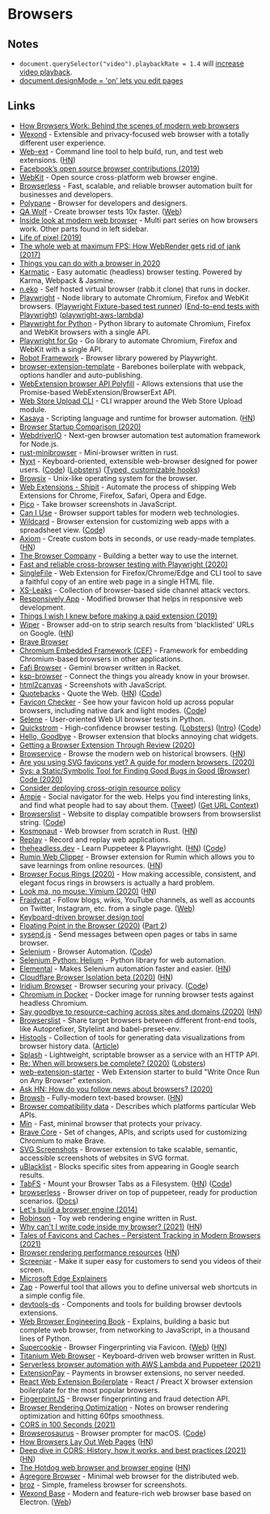 # Browsers

## Notes

- `document.querySelector("video").playbackRate = 1.4` will [increase video playback](https://mjtsai.com/blog/2018/06/25/speeding-up-wwdc-videos/).
- [document.designMode = 'on' lets you edit pages](https://twitter.com/sulco/status/1177559150563344384)

## Links

- [How Browsers Work: Behind the scenes of modern web browsers](https://www.html5rocks.com/en/tutorials/internals/howbrowserswork/)
- [Wexond](https://github.com/wexond/wexond) - Extensible and privacy-focused web browser with a totally different user experience.
- [Web-ext](https://github.com/mozilla/web-ext) - Command line tool to help build, run, and test web extensions. ([HN](https://news.ycombinator.com/item?id=25217857))
- [Facebook’s open source browser contributions (2019)](https://code.fb.com/web/browser-contributions/)
- [WebKit](https://github.com/WebKit/webkit) - Open source cross-platform web browser engine.
- [Browserless](https://www.browserless.io/) - Fast, scalable, and reliable browser automation built for businesses and developers.
- [Polypane](https://polypane.app/) - Browser for developers and designers.
- [QA Wolf](https://github.com/qawolf/qawolf) - Create browser tests 10x faster. ([Web](https://www.qawolf.com/))
- [Inside look at modern web browser](https://developers.google.com/web/updates/2018/09/inside-browser-part1) - Multi part series on how browsers work. Other parts found in left sidebar.
- [Life of pixel (2019)](https://docs.google.com/presentation/d/1boPxbgNrTU0ddsc144rcXayGA_WF53k96imRH8Mp34Y/edit#slide=id.g60f92a5151_40_0)
- [The whole web at maximum FPS: How WebRender gets rid of jank (2017)](https://hacks.mozilla.org/2017/10/the-whole-web-at-maximum-fps-how-webrender-gets-rid-of-jank/)
- [Things you can do with a browser in 2020](https://github.com/luruke/browser-2020)
- [Karmatic](https://github.com/developit/karmatic) - Easy automatic (headless) browser testing. Powered by Karma, Webpack & Jasmine.
- [n.eko](https://github.com/nurdism/neko) - Self hosted virtual browser (rabb.it clone) that runs in docker.
- [Playwright](https://github.com/microsoft/playwright) - Node library to automate Chromium, Firefox and WebKit browsers. ([Playwright Fixture-based test runner](https://github.com/microsoft/playwright-test-runner)) ([End-to-end tests with Playwright](https://github.com/microsoft/playwright-test)) ([playwright-aws-lambda](https://github.com/JupiterOne/playwright-aws-lambda))
- [Playwright for Python](https://github.com/microsoft/playwright-python) - Python library to automate Chromium, Firefox and WebKit browsers with a single API.
- [Playwright for Go](https://github.com/mxschmitt/playwright-go) - Go library to automate Chromium, Firefox and WebKit with a single API.
- [Robot Framework](https://github.com/MarketSquare/robotframework-browser) - Browser library powered by Playwright.
- [browser-extension-template](https://github.com/notlmn/browser-extension-template) - Barebones boilerplate with webpack, options handler and auto-publishing.
- [WebExtension browser API Polyfill](https://github.com/mozilla/webextension-polyfill) - Allows extensions that use the Promise-based WebExtension/BrowserExt API.
- [Web Store Upload CLI](https://github.com/DrewML/chrome-webstore-upload-cli) - CLI wrapper around the Web Store Upload module.
- [Kasaya](https://github.com/syscolabs/kasaya) - Scripting language and runtime for browser automation. ([HN](https://news.ycombinator.com/item?id=22374991))
- [Browser Startup Comparison (2020)](https://www.netmeister.org/blog/browser-startup.html)
- [WebdriverIO](https://github.com/webdriverio/webdriverio) - Next-gen browser automation test automation framework for Node.js.
- [rust-minibrowser](https://github.com/joshmarinacci/rust-minibrowser) - Mini-browser written in rust.
- [Nyxt](https://nyxt.atlas.engineer/) - Keyboard-oriented, extensible web-browser designed for power users. ([Code](https://github.com/atlas-engineer/nyxt)) ([Lobsters](https://lobste.rs/s/pkpefb/nyxt_browser_2_0_0_pre_release)) ([Typed, customizable hooks](https://nyxt.atlas.engineer/article/hooks-implementation.org))
- [Browsix](https://github.com/plasma-umass/browsix) - Unix-like operating system for the browser.
- [Web Extensions - Shipit](https://github.com/LinusU/wext-shipit) - Automate the process of shipping Web Extensions for Chrome, Firefox, Safari, Opera and Edge.
- [Pico](https://github.com/gripeless/pico) - Take browser screenshots in JavaScript.
- [Can I Use](https://caniuse.com/) - Browser support tables for modern web technologies.
- [Wildcard](https://www.geoffreylitt.com/wildcard/) - Browser extension for customizing web apps with a spreadsheet view. ([Code](https://github.com/geoffreylitt/wildcard))
- [Axiom](https://axiom.ai/) - Create custom bots in seconds, or use ready-made templates. ([HN](https://news.ycombinator.com/item?id=23089243))
- [The Browser Company](https://thebrowser.company/) - Building a better way to use the internet.
- [Fast and reliable cross-browser testing with Playwright (2020)](https://medium.com/@arjunattam/fast-and-reliable-cross-browser-testing-with-playwright-155c0e8a821f)
- [SingleFile](https://github.com/gildas-lormeau/SingleFile) - Web Extension for Firefox/Chrome/Edge and CLI tool to save a faithful copy of an entire web page in a single HTML file.
- [XS-Leaks](https://github.com/xsleaks/xsleaks) - Collection of browser-based side channel attack vectors.
- [Responsively App](https://github.com/manojVivek/responsively-app) - Modified browser that helps in responsive web development.
- [Things I wish I knew before making a paid extension (2019)](https://www.amie-chen.com/blog/making-paid-extension/)
- [Wiper](https://github.com/davidahmed/wiper) - Browser add-on to strip search results from 'blacklisted' URLs on Google. ([HN](https://news.ycombinator.com/item?id=23295989))
- [Brave Browser](https://github.com/brave/brave-browser)
- [Chromium Embedded Framework (CEF)](https://github.com/chromiumembedded/cef) - Framework for embedding Chromium-based browsers in other applications.
- [Fafi Browser](https://git.sr.ht/~soapdog/fafi-browser) - Gemini browser written in Racket.
- [ksp-browser](https://github.com/inkandswitch/ksp-browser) - Connect the things you already know in your browser.
- [html2canvas](https://github.com/niklasvh/html2canvas) - Screenshots with JavaScript.
- [Quotebacks](https://quotebacks.net/) - Quote the Web. ([HN](https://news.ycombinator.com/item?id=23468175)) ([Code](https://github.com/Blogger-Peer-Review/quotebacks))
- [Favicon Checker](http://www.colinkeany.com/favicon-checker/) - See how your favicon hold up across popular browsers, including native dark and light modes. ([Code](https://github.com/colinkeany/favicon-checker))
- [Selene](https://github.com/yashaka/selene) - User-oriented Web UI browser tests in Python.
- [Quickstrom](https://quickstrom.io/) - High-confidence browser testing. ([Lobsters](https://lobste.rs/s/mdmvuw/webcheck_high_confidence_browser)) ([Intro](https://wickstrom.tech/programming/2020/08/27/introducing-quickstrom-high-confidence-browser-testing.html)) ([Code](https://github.com/quickstrom/quickstrom))
- [Hello, Goodbye](https://github.com/bcye/Hello-Goodbye) - Browser extension that blocks annoying chat widgets.
- [Getting a Browser Extension Through Review (2020)](https://formidable.com/blog/2020/extension-reviews/)
- [Browservice](https://github.com/ttalvitie/browservice) - Browse the modern web on historical browsers. ([HN](https://news.ycombinator.com/item?id=23595430))
- [Are you using SVG favicons yet? A guide for modern browsers. (2020)](https://medium.com/swlh/are-you-using-svg-favicons-yet-a-guide-for-modern-browsers-836a6aace3df)
- [Sys: a Static/Symbolic Tool for Finding Good Bugs in Good (Browser) Code (2020)](https://cseweb.ucsd.edu/~dstefan/pubs/brown:2020:sys.pdf)
- [Consider deploying cross-origin resource policy](https://resourcepolicy.fyi/)
- [Ampie](https://ampie.app/) - Social navigator for the web. Helps you find interesting links, and find what people had to say about them. ([Tweet](https://twitter.com/posobin/status/1283111738154668032)) ([Get URL Context](https://ampie.app/url-context))
- [Browserslist](https://browserslist.dev/) - Website to display compatible browsers from browserslist string. ([Code](https://github.com/PSPDFKit-labs/browserslist.dev))
- [Kosmonaut](https://github.com/twilco/kosmonaut) - Web browser from scratch in Rust. ([HN](https://news.ycombinator.com/item?id=24170201))
- [Replay](https://replay.io/) - Record and replay web applications.
- [theheadless.dev](https://theheadless.dev/) - Learn Puppeteer & Playwright. ([HN](https://news.ycombinator.com/item?id=24209073)) ([Code](https://github.com/checkly/theheadless.dev))
- [Rumin Web Clipper](https://github.com/jhlyeung/rumin-web-clipper) - Browser extension for Rumin which allows you to save learnings from online resources. ([HN](https://news.ycombinator.com/item?id=24461070))
- [Browser Focus Rings (2020)](https://www.notion.so/Focus-Rings-4459faa9d1f643728ca8dde145a89900) - How making accessible, consistent, and elegant focus rings in browsers is actually a hard problem.
- [Look ma, no mouse: Vimium (2020)](https://codefaster.substack.com/p/look-ma-no-mouse-vimium) ([HN](https://news.ycombinator.com/item?id=24700746))
- [Fraidycat](https://github.com/kickscondor/fraidycat) - Follow blogs, wikis, YouTube channels, as well as accounts on Twitter, Instagram, etc. from a single page. ([Web](https://fraidyc.at/))
- [Keyboard-driven browser design tool](https://twitter.com/yoshikischmitz/status/1185189779521953798)
- [Floating Point in the Browser (2020)](https://randomascii.wordpress.com/2020/09/27/floating-point-in-the-browser-part-1-impossible-expectations/) ([Part 2](https://randomascii.wordpress.com/2020/10/11/floating-point-in-the-browser-part-2-bad-epsilon/))
- [sysend.js](https://github.com/jcubic/sysend.js) - Send messages between open pages or tabs in same browser.
- [Selenium](https://www.selenium.dev/) - Browser Automation. ([Code](https://github.com/SeleniumHQ/selenium))
- [Selenium Python: Helium](https://github.com/mherrmann/selenium-python-helium) - Python library for web automation.
- [Elemental](https://github.com/red-and-black/elemental) - Makes Selenium automation faster and easier. ([HN](https://news.ycombinator.com/item?id=25088816))
- [Cloudflare Browser Isolation beta (2020)](https://blog.cloudflare.com/browser-beta/) ([HN](https://news.ycombinator.com/item?id=24789293))
- [Iridium Browser](https://iridiumbrowser.de/) - Browser securing your privacy. ([Code](https://github.com/iridium-browser/iridium-browser))
- [Chromium in Docker](https://github.com/atlassian/docker-chromium-xvfb) - Docker image for running browser tests against headless Chromium.
- [Say goodbye to resource-caching across sites and domains (2020)](https://www.stefanjudis.com/notes/say-goodbye-to-resource-caching-across-sites-and-domains/) ([HN](https://news.ycombinator.com/item?id=24894135))
- [Browserslist](https://github.com/browserslist/browserslist) - Share target browsers between different front-end tools, like Autoprefixer, Stylelint and babel-preset-env.
- [Histools](https://github.com/thesephist/histools) - Collection of tools for generating data visualizations from browser history data. ([Article](https://dotink.co/posts/histools/))
- [Splash](https://github.com/scrapinghub/splash) - Lightweight, scriptable browser as a service with an HTTP API.
- [Re: When will browsers be complete? (2020)](https://gist.github.com/lf94/9320eb89d1b72f6649d60e6e2119fd35) ([Lobsters](https://lobste.rs/s/tjqmjy/re_when_will_browsers_be_complete))
- [web-extension-starter](https://github.com/abhijithvijayan/web-extension-starter) - Web Extension starter to build "Write Once Run on Any Browser" extension.
- [Ask HN: How do you follow news about browsers? (2020)](https://news.ycombinator.com/item?id=24968536)
- [Browsh](https://www.brow.sh/) - Fully-modern text-based browser. ([HN](https://news.ycombinator.com/item?id=25129747))
- [Browser compatibility data](https://github.com/mdn/browser-compat-data) - Describes which platforms particular Web APIs.
- [Min](https://minbrowser.org/) - Fast, minimal browser that protects your privacy.
- [Brave Core](https://github.com/brave/brave-core) - Set of changes, APIs, and scripts used for customizing Chromium to make Brave.
- [SVG Screenshots](https://github.com/felixfbecker/svg-screenshots) - Browser extension to take scalable, semantic, accessible screenshots of websites in SVG format.
- [uBlacklist](https://github.com/iorate/uBlacklist) - Blocks specific sites from appearing in Google search results.
- [TabFS](https://omar.website/tabfs/) - Mount your Browser Tabs as a Filesystem. ([HN](https://news.ycombinator.com/item?id=25600338)) ([Code](https://github.com/osnr/TabFS))
- [browserless](https://github.com/microlinkhq/browserless) - Browser driver on top of puppeteer, ready for production scenarios. ([Docs](https://browserless.js.org/#/))
- [Let's build a browser engine (2014)](https://limpet.net/mbrubeck/2014/08/08/toy-layout-engine-1.html)
- [Robinson](https://github.com/mbrubeck/robinson) - Toy web rendering engine written in Rust.
- [Why can't I write code inside my browser? (2021)](https://tomcritchlow.com/2021/01/14/new-browsers/) ([HN](https://news.ycombinator.com/item?id=25787107))
- [Tales of Favicons and Caches – Persistent Tracking in Modern Browsers (2021)](https://www.cs.uic.edu/%7Epolakis/papers/solomos-ndss21.pdf)
- [Browser rendering performance resources](https://github.com/ufocoder/browser-rendering-performance) ([HN](https://news.ycombinator.com/item?id=25868742))
- [Screenjar](https://screenjar.com/) - Make it super easy for customers to send you videos of their screen.
- [Microsoft Edge Explainers](https://github.com/MicrosoftEdge/MSEdgeExplainers)
- [Zap](https://github.com/issmirnov/zap) - Powerful tool that allows you to define universal web shortcuts in a simple config file.
- [devtools-ds](https://github.com/intuit/devtools-ds) - Components and tools for building browser devtools extensions.
- [Web Browser Engineering Book](https://browser.engineering/) - Explains, building a basic but complete web browser, from networking to JavaScript, in a thousand lines of Python.
- [Supercookie](https://github.com/jonasstrehle/supercookie) - Browser Fingerprinting via Favicon. ([Web](https://supercookie.me/)) ([HN](https://news.ycombinator.com/item?id=26051370))
- [Titanium Web Browser](https://github.com/antoyo/titanium) - Keyboard-driven web browser written in Rust.
- [Serverless browser automation with AWS Lambda and Puppeteer (2021)](https://acloudguru.com/blog/engineering/serverless-browser-automation-with-aws-lambda-and-puppeteer)
- [ExtensionPay](https://extensionpay.com/) - Payments in browser extensions, no server needed.
- [React Web Extension Boilerplate](https://github.com/ElForastero/react-browser-extension-boilerplate) - React / Preact X browser extension boilerplate for the most popular browsers.
- [FingerprintJS](https://fingerprintjs.com/) - Browser fingerprinting and fraud detection API.
- [Browser Rendering Optimization](https://github.com/vasanthk/browser-rendering-optimization) - Notes on browser rendering optimization and hitting 60fps smoothness.
- [CORS in 100 Seconds (2021)](https://www.youtube.com/watch?v=4KHiSt0oLJ0)
- [Browserosaurus](https://wstone.io/browserosaurus) - Browser prompter for macOS. ([Code](https://github.com/will-stone/browserosaurus))
- [How Browsers Lay Out Web Pages](https://browser.engineering/layout.html) ([HN](https://news.ycombinator.com/item?id=26707368))
- [Deep dive in CORS: History, how it works, and best practices (2021)](https://ieftimov.com/post/deep-dive-cors-history-how-it-works-best-practices/) ([HN](https://news.ycombinator.com/item?id=26798412))
- [The Hotdog web browser and browser engine](https://github.com/danfragoso/thdwb) ([HN](https://news.ycombinator.com/item?id=26869814))
- [Agregore Browser](https://github.com/AgregoreWeb/agregore-browser) - Minimal web browser for the distributed web.
- [broz](https://github.com/antfu/broz) - Simple, frameless browser for screenshots.
- [Wexond Base](https://github.com/wexond/browser-base) - Modern and feature-rich web browser base based on Electron. ([Web](https://wexond.net/))
